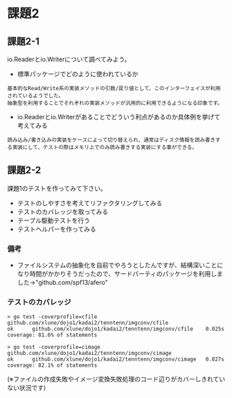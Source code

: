 # 課題2

## 課題2-1

io.Readerとio.Writerについて調べてみよう。

* 標準パッケージでどのように使われているか
```
基本的なRead/Write系の実装メソッドの引数/戻り値として、このインターフェイスが利用されているようでした。
抽象型を利用することでそれぞれの実装メソッドが汎用的に利用できるようになる印象です。
```

* io.Readerとio.Writerがあることでどういう利点があるのか具体例を挙げて考えてみる
```
読み込み/書き込みの実装をケースによって切り替えられ、通常はディスク情報を読み書きする実装にして、テストの際はメモリ上でのみ読み書きする実装にする事ができる。
```

## 課題2-2

課題1のテストを作ってみて下さい。

* テストのしやすさを考えてリファクタリングしてみる
* テストのカバレッジを取ってみる
* テーブル駆動テストを行う
* テストヘルパーを作ってみる

### 備考
- ファイルシステムの抽象化を自前でやろうとしたんですが、結構深いことになり時間がかかりそうだったので、サードパーティのパッケージを利用しました→"github.com/spf13/afero"

### テストのカバレッジ
```
> go test -coverprofile=cfile github.com/xlune/dojo1/kadai2/tenntenn/imgconv/cfile                       
ok  	github.com/xlune/dojo1/kadai2/tenntenn/imgconv/cfile	0.025s	coverage: 81.6% of statements

> go test -coverprofile=cimage github.com/xlune/dojo1/kadai2/tenntenn/imgconv/cimage
ok  	github.com/xlune/dojo1/kadai2/tenntenn/imgconv/cimage	0.027s	coverage: 82.1% of statements
```
(※ファイルの作成失敗やイメージ変換失敗処理のコード辺りがカバーしきれていない状況です)